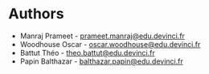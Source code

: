 # Authors
* Manraj Prameet - prameet.manraj@edu.devinci.fr
* Woodhouse Oscar - oscar.woodhouse@edu.devinci.fr
* Battut Théo - theo.battut@edu.devinci.fr
* Papin Balthazar - balthazar.papin@edu.devinci.fr
